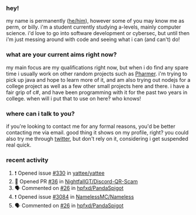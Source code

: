 ### hey!
my name is permanently ([he/him](https://pronoun.is/he)), however some of you may know me as perm, or billy. i'm a student currently studying a-levels, mainly computer science. i'd love to go into software development or cybersec, but until then i'm just messing around with code and seeing what i can (and can't) do!

### what are your current aims right now?
my main focus are my qualifications right now, but when i do find any spare time i usually work on other random projects such as [Pharmer](https://github.com/Permanently/Pharmer). i'm trying to pick up java and hope to learn more of it, and am also trying out nodejs for a college project as well as a few other small projects here and there. i have a fair grip of c#, and have been programming with it for the past two years in college. when will i put that to use on here? who knows!

### where can i talk to you?
if you're looking to contact me for any formal reasons, you'd be better contacting me via email. good thing it shows on my profile, right? you could also try me through [twitter](https://twitter.com/permanentlay), but don't rely on it, considering i get suspended real quick.

### recent activity
<!--START_SECTION:activity-->
1. ❗️ Opened issue [#330](https://github.com/yattee/yattee/issues/330) in [yattee/yattee](https://github.com/yattee/yattee)
2. 💪 Opened PR [#36](https://github.com/NightfallGT/Discord-QR-Scam/pull/36) in [NightfallGT/Discord-QR-Scam](https://github.com/NightfallGT/Discord-QR-Scam)
3. 🗣 Commented on [#26](https://github.com/hpfxd/PandaSpigot/issues/26) in [hpfxd/PandaSpigot](https://github.com/hpfxd/PandaSpigot)
4. ❗️ Opened issue [#3084](https://github.com/NamelessMC/Nameless/issues/3084) in [NamelessMC/Nameless](https://github.com/NamelessMC/Nameless)
5. 🗣 Commented on [#26](https://github.com/hpfxd/PandaSpigot/issues/26) in [hpfxd/PandaSpigot](https://github.com/hpfxd/PandaSpigot)
<!--END_SECTION:activity-->
